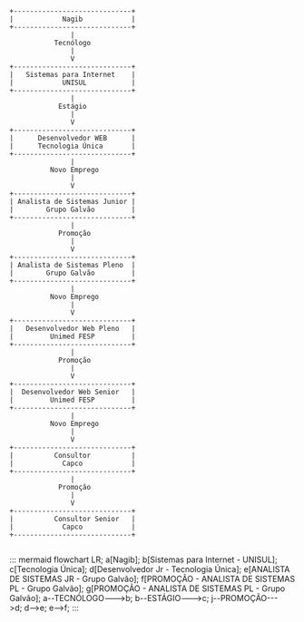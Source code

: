 ```
+-----------------------------+
|            Nagib            |
+-----------------------------+
               |
           Tecnólogo
               |
               V
+-----------------------------+
|   Sistemas para Internet    |
|            UNISUL           |
+-----------------------------+
               |
            Estágio
               |
               V
+-----------------------------+
|      Desenvolvedor WEB      |
|      Tecnologia Única       |
+-----------------------------+
               |
          Novo Emprego
               |
               V
+-----------------------------+
| Analista de Sistemas Junior |
|        Grupo Galvão         |
+-----------------------------+
               |
            Promoção
               |
               V
+-----------------------------+
| Analista de Sistemas Pleno  |
|        Grupo Galvão         |
+-----------------------------+
               |
          Novo Emprego
               |
               V
+-----------------------------+
|   Desenvolvedor Web Pleno   |
|         Unimed FESP         |
+-----------------------------+
               |
            Promoção
               |
               V
+-----------------------------+
|  Desenvolvedor Web Senior   |
|         Unimed FESP         |
+-----------------------------+
               |
          Novo Emprego
               |
               V
+-----------------------------+
|          Consultor          |
|            Capco            |
+-----------------------------+
               |
            Promoção
               |
               V
+-----------------------------+
|          Consultor Senior   |
|            Capco            |
+-----------------------------+
          
```

::: mermaid
flowchart LR;
a[Nagib];
b[Sistemas para Internet - UNISUL];
c[Tecnologia Única];
d[Desenvolvedor Jr - Tecnologia Única];
e[ANALISTA DE SISTEMAS JR - Grupo Galvão];
f[PROMOÇÃO - ANALISTA DE SISTEMAS PL - Grupo Galvão];
g[PROMOÇÃO - ANALISTA DE SISTEMAS PL - Grupo Galvão];
a--TECNÓLOGO--->b;
b--ESTÁGIO--->c;
j--PROMOÇÃO--->d;
d-->e;
e-->f;
:::
